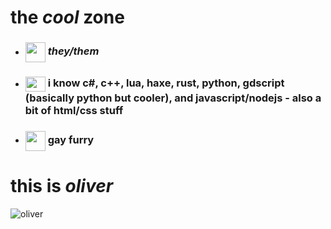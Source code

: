 # the *cool* zone

- ### <img src="https://user-images.githubusercontent.com/98495978/218822414-9442d83e-6b71-4379-a3ee-9ea2b6814075.png" align="center" width="32" height="32"> *they/them*
- ### <img src="https://user-images.githubusercontent.com/98495978/218823284-c87c9a2f-ac1f-4732-9b52-934e46adcfe8.png" align="center" width="32" height="24"> i know c#, c++, lua, haxe, rust, python, gdscript (basically python but cooler), and javascript/nodejs - also a bit of html/css stuff
- ### <img src="https://user-images.githubusercontent.com/98495978/218823428-63a53faf-482b-4b8a-9295-e2a18f51a37b.png" align="center" width="32" height="32"> gay furry

# this is *oliver*
![oliver](https://user-images.githubusercontent.com/98495978/218823670-366d6f3b-44a2-4951-b2af-f51ae551b8b4.png)
